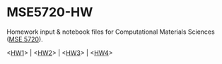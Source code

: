 # MSE5720-HW
Homework input & notebook files for Computational Materials Sciences ([MSE 5720](https://courses.cornell.edu/preview_course_nopop.php?catoid=31&coid=493002)).

<[HW1]()> | <[HW2]()> | <[HW3](HW3)> | <[HW4](HW4)>
